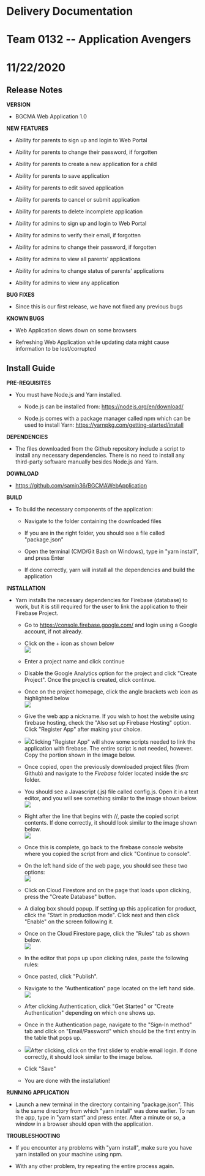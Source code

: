 # Delivery Documentation

# Team 0132 -- Application Avengers

# 11/22/2020

## Release Notes

**VERSION**

-   BGCMA Web Application 1.0

**NEW FEATURES**

-   Ability for parents to sign up and login to Web Portal

-   Ability for parents to change their password, if forgotten

-   Ability for parents to create a new application for a child

-   Ability for parents to save application

-   Ability for parents to edit saved application

-   Ability for parents to cancel or submit application

-   Ability for parents to delete incomplete application

-   Ability for admins to sign up and login to Web Portal

-   Ability for admins to verify their email, if forgotten

-   Ability for admins to change their password, if forgotten

-   Ability for admins to view all parents' applications

-   Ability for admins to change status of parents' applications

-   Ability for admins to view any application

**BUG FIXES**

-   Since this is our first release, we have not fixed any previous bugs

**KNOWN BUGS**

-   Web Application slows down on some browsers

-   Refreshing Web Application while updating data might cause
    information to be lost/corrupted

## Install Guide

**PRE-REQUISITES**

-   You must have Node.js and Yarn installed.

    -   Node.js can be installed from: <https://nodejs.org/en/download/>

    -   Node.js comes with a package manager called npm which can be
        used to install Yarn:
        <https://yarnpkg.com/getting-started/install>

**DEPENDENCIES**

-   The files downloaded from the Github repository include a script to
    install any necessary dependencies. There is no need to install any
    third-party software manually besides Node.js and Yarn.

**DOWNLOAD**

-   <https://github.com/samin36/BGCMAWebApplication>

**BUILD**

-   To build the necessary components of the application:

    -   Navigate to the folder containing the downloaded files

    -   If you are in the right folder, you should see a file called
        "package.json"

    -   Open the terminal (CMD/Git Bash on Windows), type in "yarn
        install", and press Enter

    -   If done correctly, yarn will install all the dependencies and
        build the application

**INSTALLATION**

-   Yarn installs the necessary dependencies for Firebase (database) to
    work, but it is still required for the user to link the application
    to their Firebase Project.

    -   Go to <https://console.firebase.google.com/> and login using a
        Google account, if not already.

    -   Click on the + icon as shown below\
        ![](media/image1.png)

    -   Enter a project name and click continue

    -   Disable the Google Analytics option for the project and click
        "Create Project". Once the project is created, click continue.

    -   Once on the project homepage, click the angle brackets web icon
        as highlighted below\
        ![](media/image2.png)

    -   Give the web app a nickname. If you wish to host the website
        using firebase hosting, check the "Also set up Firebase Hosting"
        option. Click "Register App" after making your choice.

    -   ![](media/image3.png)Clicking "Register App" will show
        some scripts needed to link the application with firebase. The
        entire script is not needed, however. Copy the portion shown in
        the image below.

    -   Once copied, open the previously downloaded project files (from
        Github) and navigate to the *Firebase* folder located inside the
        *src* folder.

    -   You should see a Javascript (.js) file called config.js. Open it
        in a text editor, and you will see something similar to the
        image shown below.\
        ![](media/image4.png)

    -   Right after the line that begins with //, paste the copied
        script contents. If done correctly, it should look similar to
        the image shown below.\
        ![](media/image5.png)

    -   Once this is complete, go back to the firebase console website
        where you copied the script from and click "Continue to
        console".

    -   On the left hand side of the web page, you should see these two
        options:\
        ![](media/image6.png)

    -   Click on Cloud Firestore and on the page that loads upon
        clicking, press the "Create Database" button.

    -   A dialog box should popup. If setting up this application for
        product, click the "Start in production mode". Click next and
        then click "Enable" on the screen following it.

    -   Once on the Cloud Firestore page, click the "Rules" tab as shown
        below.\
        ![](media/image7.png)

    -   In the editor that pops up upon clicking rules, paste the
        following rules:

    -   Once pasted, click "Publish".

    -   Navigate to the "Authentication" page located on the left hand
        side.\
        ![](media/image6.png)

    -   After clicking Authentication, click "Get Started" or "Create
        Authentication" depending on which one shows up.

    -   Once in the Authentication page, navigate to the "Sign-In
        method" tab and click on "Email/Password" which should be the
        first entry in the table that pops up.

    -   ![](media/image8.png)After clicking, click on the first
        slider to enable email login. If done correctly, it should look
        similar to the image below.

    -   Click "Save"

    -   You are done with the installation!

**RUNNING APPLICATION**

-   Launch a new terminal in the directory containing "package.json".
    This is the same directory from which "yarn install" was done
    earlier. To run the app, type in "yarn start" and press enter. After
    a minute or so, a window in a browser should open with the
    application.

**TROUBLESHOOTING**

-   If you encounter any problems with "yarn install", make sure you
    have yarn installed on your machine using npm.

-   With any other problem, try repeating the entire process again.
